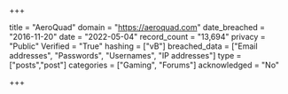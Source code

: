 +++

title = "AeroQuad"
domain = "https://aeroquad.com"
date_breached = "2016-11-20"
date = "2022-05-04"
record_count = "13,694"
privacy = "Public"
Verified = "True"
hashing = ["vB"]
breached_data = ["Email addresses", "Passwords", "Usernames", "IP addresses"]
type = ["posts","post"]
categories = ["Gaming", "Forums"]
acknowledged = "No"


+++




